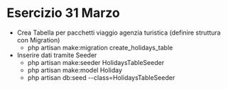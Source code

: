 # Esercizio 31 Marzo
- Crea Tabella per pacchetti viaggio agenzia turistica (definire struttura con Migration)
    * php artisan make:migration create_holidays_table
- Inserire dati tramite Seeder
    * php artisan make:seeder HolidaysTableSeeder
    * php artisan make:model Holiday
    * php artisan db:seed --class=HolidaysTableSeeder
